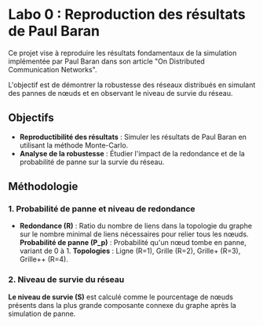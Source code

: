 # Labo 0 : Reproduction des résultats de Paul Baran

Ce projet vise à reproduire les résultats fondamentaux de la simulation implémentée par Paul Baran dans son article "On Distributed Communication Networks". 

L'objectif est de démontrer la robustesse des réseaux distribués en simulant des pannes de nœuds et en observant le niveau de survie du réseau.

## Objectifs

- **Reproductibilité des résultats** : Simuler les résultats de Paul Baran en utilisant la méthode Monte-Carlo.
- **Analyse de la robustesse** : Étudier l'impact de la redondance et de la probabilité de panne sur la survie du réseau.

## Méthodologie

### 1. Probabilité de panne et niveau de redondance

- **Redondance (R)** : Ratio du nombre de liens dans la topologie du graphe sur le nombre minimal de liens nécessaires pour relier tous les nœuds.
**Probabilité de panne (P_p)** : Probabilité qu'un nœud tombe en panne, variant de 0 à 1.
**Topologies** : Ligne (R=1), Grille (R=2), Grille+ (R=3), Grille++ (R=4).

### 2. Niveau de survie du réseau

**Le niveau de survie (S)** est calculé comme le pourcentage de nœuds présents dans la plus grande composante connexe du graphe après la simulation de panne.
